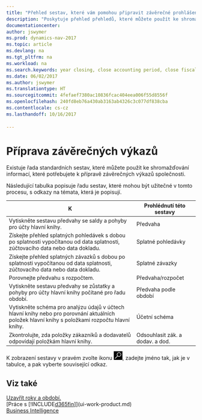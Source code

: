 ```yaml
---
title: "Přehled sestav, které vám pomohou připravit závěrečné prohlášení"
description: "Poskytuje přehled přehledů, které můžete použít ke shromažďování informací, abyste mohli při uzavření fiskálního roku připravit závěrečné prohlášení společnosti."
documentationcenter: 
author: jswymer
ms.prod: dynamics-nav-2017
ms.topic: article
ms.devlang: na
ms.tgt_pltfrm: na
ms.workload: na
ms.search.keywords: year closing, close accounting period, close fiscal year, aging, creditor payments, vendor payments, assets, liabilities, equity, analysis, reporting, financial report, business intelligence, BI, Power Bi, KPI
ms.date: 06/02/2017
ms.author: jswymer
ms.translationtype: HT
ms.sourcegitcommit: 4fefaef7380ac10836fcac404eea006f55d8556f
ms.openlocfilehash: 240fd8eb76a430ab3163ab4326c3c077df838cba
ms.contentlocale: cs-cz
ms.lasthandoff: 10/16/2017

---
```

# <a name="preparing-closing-statements"></a>Příprava závěrečných výkazů
Existuje řada standardních sestav, které můžete použít ke shromažďování informací, které potřebujete k přípravě závěrečných výkazů společnosti.

Následující tabulka popisuje řadu sestav, které mohou být užitečné v tomto procesu, s odkazy na témata, která je popisují.

| K | Prohlédnutí této sestavy |
| --- | --- |
| Vytiskněte sestavu předvahy se saldy a pohyby pro účty hlavní knihy. |Předvaha |
| Získejte přehled splatných pohledávek s dobou po splatnosti vypočítanou od data splatnosti, zúčtovacího data nebo data dokladu. |Splatné pohledávky |
| Získejte přehled splatných závazků s dobou po splatnosti vypočítanou od data splatnosti, zúčtovacího data nebo data dokladu. |Splatné závazky |
| Porovnejte předvahu s rozpočtem. |Předvaha/rozpočet |
| Vytiskněte sestavu předvahy se zůstatky a pohyby pro účty hlavní knihy počítané pro řadu období. |Předvaha podle období |
| Vytiskněte schéma pro analýzu údajů v účtech hlavní knihy nebo pro porovnání aktuálních položek hlavní knihy s položkami rozpočtu hlavní knihy. |Účetní schéma |
| Zkontrolujte, zda položky zákazníků a dodavatelů odpovídají položkám hlavní knihy. |Odsouhlasit zák. a dodav. a dod. |

K zobrazení sestavy v pravém zvolte ikonu ![Hledat stráku nebo sestavu](media/ui-search/search_small.png "Ikona Hledat stráku nebo sestavu"), zadejte jméno tak, jak je v tabulce, a pak vyberte související odkaz.

## <a name="see-also"></a>Viz také
[Uzavřít roky a období.](year-close-years-periods.md)  
[Práce s [!INCLUDE[d365fin](includes/d365fin_md.md)]](ui-work-product.md)  
[Business Intelligence](bi.md)

